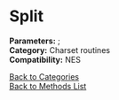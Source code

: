 # Split

**Parameters:** ;  
**Category:** Charset routines  
**Compatibility:** NES  


[Back to Categories](../categories/charset_routines.md)  
[Back to Methods List](../../SUMMARY.md)
